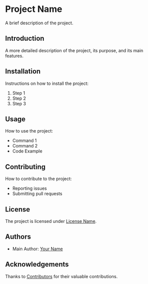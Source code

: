 # Project Name

A brief description of the project.

## Introduction

A more detailed description of the project, its purpose, and its main features.

## Installation

Instructions on how to install the project:

1. Step 1
2. Step 2
3. Step 3

## Usage

How to use the project:

- Command 1
- Command 2
- Code Example

## Contributing

How to contribute to the project:

- Reporting issues
- Submitting pull requests

## License

The project is licensed under [License Name](LICENSE).

## Authors

- Main Author: [Your Name](your-email@example.com)

## Acknowledgements

Thanks to [Contributors](https://example.com/contributors) for their valuable contributions.
